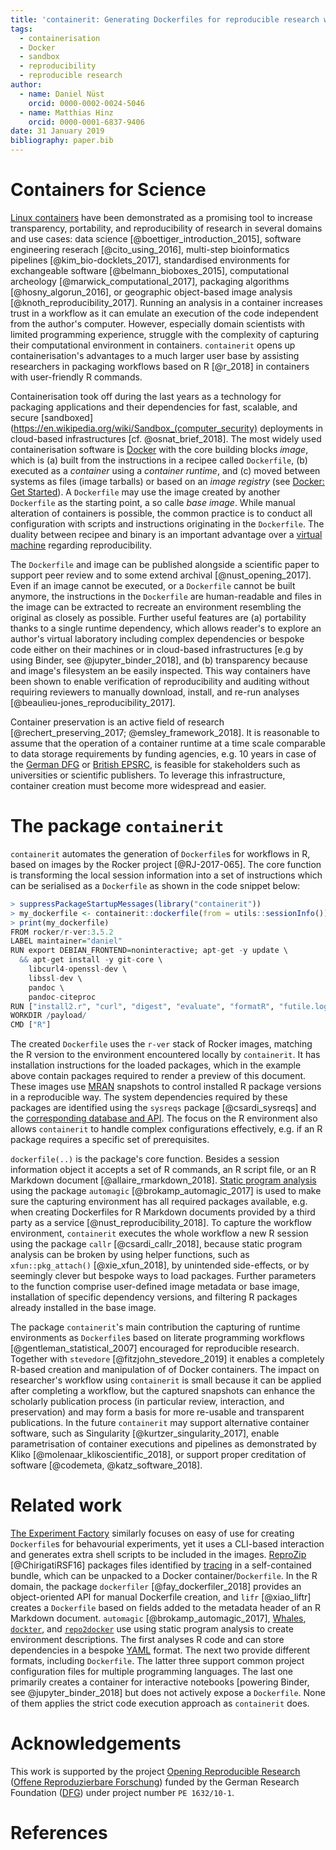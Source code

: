 ```yaml
---
title: 'containerit: Generating Dockerfiles for reproducible research with R'
tags:
  - containerisation
  - Docker
  - sandbox
  - reproducibility
  - reproducible research
author:
  - name: Daniel Nüst
    orcid: 0000-0002-0024-5046
  - name: Matthias Hinz
    orcid: 0000-0001-6837-9406
date: 31 January 2019
bibliography: paper.bib
---
```


# Containers for Science

[Linux containers](https://en.wikipedia.org/wiki/Operating-system-level_virtualization) have been demonstrated as a promising tool to increase transparency, portability, and reproducibility of research in several domains and use cases: data science [@boettiger_introduction_2015], software engineering reserach [@cito_using_2016], multi-step bioinformatics pipelines [@kim_bio-docklets_2017], standardised environments for exchangeable software [@belmann_bioboxes_2015], computational archeology [@marwick_computational_2017], packaging algorithms [@hosny_algorun_2016], or geographic object-based image analysis [@knoth_reproducibility_2017].
Running an analysis in a container increases trust in a workflow as it can emulate an execution of the code independent from the author's computer.
However, especially domain scientists with limited programming experience, struggle with the complexity of capturing their computational environment in containers.
`containerit` opens up containerisation's advantages to a much larger user base by assisting researchers in packaging workflows based on R [@r_2018] in containers with user-friendly R commands.

Containerisation took off during the last years as a technology for packaging applications and their dependencies for fast, scalable, and secure [sandboxed](https://en.wikipedia.org/wiki/Sandbox_(computer_security) deployments in cloud-based infrastructures [cf. @osnat_brief_2018].
The most widely used containerisation software is [Docker](https://en.wikipedia.org/wiki/Docker_(software)) with the core building blocks _image_, which is (a) built from the instructions in a recipee called `Dockerfile`, (b) executed as a _container_ using a _container runtime_, and (c) moved between systems as files (image tarballs) or based on an _image registry_ (see [Docker: Get Started](https://docs.docker.com/get-started/)).
A `Dockerfile` may use the image created by another `Dockerfile` as the starting point, a so calle _base image_.
While manual alteration of containers is possible, the common practice is to conduct all configuration with scripts and instructions originating in the `Dockerfile`.
The duality between recipee and binary is an important advantage over a [virtual machine](https://en.wikipedia.org/wiki/Virtual_machine) regarding reproducibility.

The `Dockerfile` and image can be published alongside a scientific paper to support peer review and to some extend archival [@nust_opening_2017].
Even if an image cannot be executed, or a `Dockerfile` cannot be built anymore, the instructions in the `Dockerfile` are human-readable and files in the image can be extracted to recreate an environment resembling the original as closely as possible.
Further useful features are (a) portability thanks to a single runtime dependency, which allows reader's to explore an author's virtual laboratory including complex dependencies or bespoke code either on their machines or in cloud-based infrastructures [e.g by using Binder, see @jupyter_binder_2018], and (b) transparency because and image's filesystem an be easily inspected.
This way containers have been shown to enable verification of reproducibility and auditing without requiring reviewers to manually download, install, and re-run analyses [@beaulieu-jones_reproducibility_2017].

Container preservation is an active field of research [@rechert_preserving_2017; @emsley_framework_2018].
It is reasonable to assume that the operation of a container runtime at a time scale comparable to data storage requirements by funding agencies, e.g. 10 years in case of the [German DFG](http://www.dfg.de/en/research_funding/proposal_review_decision/applicants/research_data/index.html) or [British EPSRC](https://epsrc.ukri.org/about/standards/researchdata/expectations/), is feasible for stakeholders such as universities or scientific publishers.
To leverage this infrastructure, container creation must become more widespread and easier.

# The package `containerit`

`containerit` automates the generation of `Dockerfile`s for workflows in R, based on images by the Rocker project [@RJ-2017-065].
The core function is transforming the local session information into a set of instructions which can be serialised as a `Dockerfile` as shown in the code snippet below:

```R
> suppressPackageStartupMessages(library("containerit"))
> my_dockerfile <- containerit::dockerfile(from = utils::sessionInfo())
> print(my_dockerfile)
FROM rocker/r-ver:3.5.2
LABEL maintainer="daniel"
RUN export DEBIAN_FRONTEND=noninteractive; apt-get -y update \
  && apt-get install -y git-core \
	libcurl4-openssl-dev \
	libssl-dev \
	pandoc \
	pandoc-citeproc
RUN ["install2.r", "curl", "digest", "evaluate", "formatR", "futile.logger", "futile.options", "htmltools", "jsonlite", "knitr", "lambda.r", "magrittr", "Rcpp", "rjson", "rmarkdown", "rsconnect", "semver", "stevedore", "stringi", "stringr", "xfun", "yaml"]
WORKDIR /payload/
CMD ["R"]
```

The created `Dockerfile` uses the `r-ver` stack of Rocker images, matching the R version to the environment encountered locally by `containerit`.
It has installation instructions for the loaded packages, which in the example above contain packages required to render a preview of this document.
These images use [MRAN](https://mran.microsoft.com/) snapshots to control installed R package versions in a reproducible way.
The system dependencies required by these packages are identified using the `sysreqs` package [@csardi_sysreqs] and the [corresponding database and API](http://sysreqs.r-hub.io/).
The focus on the R environment also allows `containerit` to handle complex configurations effectively, e.g. if an R package requires a specific set of prerequisites.

`dockerfile(..)` is the package's core function.
Besides a session information object it accepts a set of R commands, an R script file, or an R Markdown document [@allaire_rmarkdown_2018].
[Static program analysis](https://en.wikipedia.org/wiki/Static_program_analysis) using the package `automagic` [@brokamp_automagic_2017] is used to make sure the capturing environment has all required packages available, e.g. when creating Dockerfiles for R Markdown documents provided by a third party as a service [@nust_reproducibility_2018].
To capture the workflow environment, `containerit` executes the whole workflow a new R session using the package `callr` [@csardi_callr_2018], because static program analysis can be broken by using helper functions, such as `xfun::pkg_attach()` [@xie_xfun_2018], by unintended side-effects, or by seemingly clever but bespoke ways to load packages.
Further parameters to the function comprise user-defined image metadata or base image, installation of specific dependency versions, and filtering R packages already installed in the base image.

The package `containerit`'s main contribution the capturing of runtime environments as `Dockerfile`s based on literate programming workflows [@gentleman_statistical_2007] encouraged for reproducible research.
Together with `stevedore` [@fitzjohn_stevedore_2019] it enables a completely R-based creation and manipulation of of Docker containers.
The impact on researcher's workflow using `containerit` is small because it can be applied after completing a workflow, but the captured snapshots can enhance the scholarly publication process (in particular review, interaction, and preservation) and may form a basis for more re-usable and transparent publications.
In the future `containerit` may support alternative container software, such as Singularity [@kurtzer_singularity_2017], enable parametrisation of container executions and pipelines as demonstrated by Kliko [@molenaar_klikoscientific_2018], or support proper creditation of software [@codemeta, @katz_software_2018].

# Related work

[The Experiment Factory](https://expfactory.github.io/) similarly focuses on easy of use for creating `Dockerfile`s for behavourial experiments, yet it uses a CLI-based interaction and generates extra shell scripts to be included in the images.
[ReproZip](https://www.reprozip.org/) [@ChirigatiRSF16] packages files identified by [tracing](https://en.wikipedia.org/wiki/Tracing_(software)) in a self-contained bundle, which can be unpacked to a Docker container/`Dockerfile`.
In the R domain, the package `dockerfiler` [@fay_dockerfiler_2018] provides an object-oriented API for manual Dockerfile creation, and `lifr` [@xiao_liftr] creates a `Dockerfile` based on fields added to the metadata header of an R Markdown document.
`automagic` [@brokamp_automagic_2017], [Whales](https://github.com/Gueils/whales), [`dockter`](https://github.com/stencila/dockter/), and [`repo2docker`](https://github.com/jupyter/repo2docker) use using static program analysis to create environment descriptions.
The first analyses R code and can store dependencies in a bespoke [YAML](https://en.wikipedia.org/wiki/YAML) format.
The next two provide different formats, including `Dockerfile`.
The latter three support common project configuration files for multiple programming languages.
The last one primarily creates a container for interactive notebooks [powering Binder, see @jupyter_binder_2018] but does not actively expose a `Dockerfile`.
None of them applies the strict code execution approach as `containerit` does.

# Acknowledgements

This work is supported by the project [Opening Reproducible Research](https://o2r.info) ([Offene Reproduzierbare Forschung](https://www.uni-muenster.de/forschungaz/project/9520)) funded by the German Research Foundation ([DFG](http://dfg.de/)) under project number `PE 1632/10-1`.

# References
